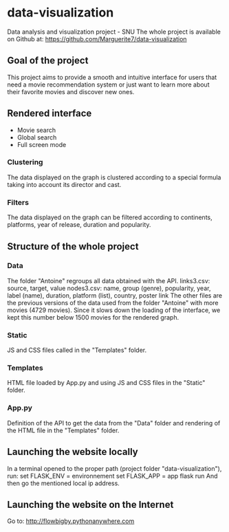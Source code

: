 # data-visualization
Data analysis and visualization project - SNU
The whole project is available on Github at: https://github.com/Marguerite7/data-visualization

## Goal of the project
This project aims to provide a smooth and intuitive interface for users that need a movie recommendation system
or just want to learn more about their favorite movies and discover new ones.

## Rendered interface
- Movie search
- Global search
- Full screen mode
### Clustering
The data displayed on the graph is clustered according to a special formula taking into account its director and cast.
### Filters
The data displayed on the graph can be filtered according to continents, platforms, year of release, duration and popularity.

## Structure of the whole project
### Data
The folder "Antoine" regroups all data obtained with the API.
links3.csv: source, target, value
nodes3.csv: name, group (genre), popularity, year, label (name), duration, platform (list), country, poster link
The other files are the previous versions of the data used from the folder "Antoine" with more movies (4729 movies).
Since it slows down the loading of the interface, we kept this number below 1500 movies for the rendered graph.
### Static
JS and CSS files called in the "Templates" folder.
### Templates
HTML file loaded by App.py and using JS and CSS files in the "Static" folder.
### App.py
Definition of the API to get the data from the "Data" folder and rendering of the HTML file in the "Templates" folder.

## Launching the website locally
In a terminal opened to the proper path (project folder "data-visualization"), run:
set FLASK_ENV = environnement
set FLASK_APP = app
flask run
And then go the mentioned local ip address.

## Launching the website on the Internet
Go to: http://flowbigby.pythonanywhere.com